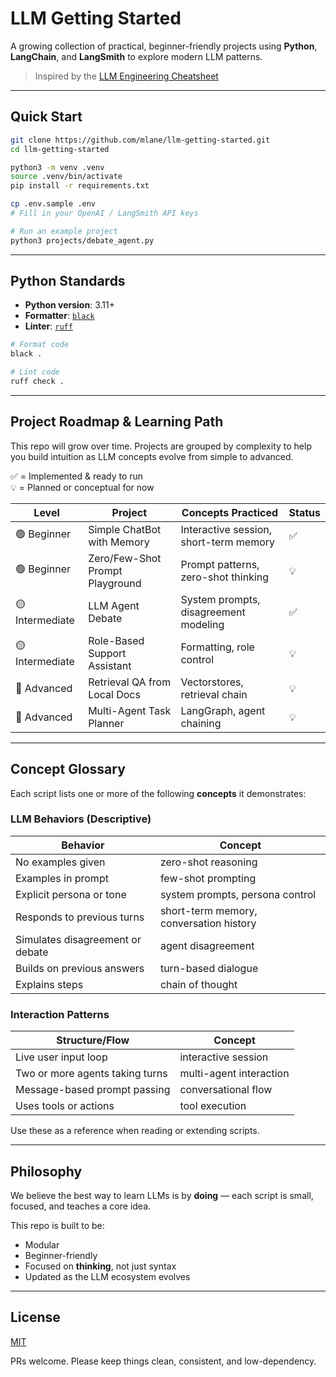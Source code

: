 # LLM Getting Started

A growing collection of practical, beginner-friendly projects using **Python**, **LangChain**, and **LangSmith** to explore modern LLM patterns.

> Inspired by the [LLM Engineering Cheatsheet](https://github.com/mlane/llm-engineering-cheatsheet)

---

## Quick Start

```bash
git clone https://github.com/mlane/llm-getting-started.git
cd llm-getting-started

python3 -m venv .venv
source .venv/bin/activate
pip install -r requirements.txt

cp .env.sample .env
# Fill in your OpenAI / LangSmith API keys

# Run an example project
python3 projects/debate_agent.py
```

---

## Python Standards

- **Python version**: 3.11+
- **Formatter**: [`black`](https://github.com/psf/black)
- **Linter**: [`ruff`](https://github.com/astral-sh/ruff)

```bash
# Format code
black .

# Lint code
ruff check .
```

---

## Project Roadmap & Learning Path

This repo will grow over time. Projects are grouped by complexity to help you build intuition as LLM concepts evolve from simple to advanced.

✅ = Implemented & ready to run  
💡 = Planned or conceptual for now

| Level           | Project                         | Concepts Practiced                     | Status |
| --------------- | ------------------------------- | -------------------------------------- | ------ |
| 🟢 Beginner     | Simple ChatBot with Memory      | Interactive session, short-term memory | ✅     |
| 🟢 Beginner     | Zero/Few-Shot Prompt Playground | Prompt patterns, zero-shot thinking    | 💡     |
| 🟡 Intermediate | LLM Agent Debate                | System prompts, disagreement modeling  | ✅     |
| 🟡 Intermediate | Role-Based Support Assistant    | Formatting, role control               | 💡     |
| 🔴 Advanced     | Retrieval QA from Local Docs    | Vectorstores, retrieval chain          | 💡     |
| 🔴 Advanced     | Multi-Agent Task Planner        | LangGraph, agent chaining              | 💡     |

---

## Concept Glossary

Each script lists one or more of the following **concepts** it demonstrates:

### LLM Behaviors (Descriptive)

| Behavior                         | Concept                                 |
| -------------------------------- | --------------------------------------- |
| No examples given                | zero-shot reasoning                     |
| Examples in prompt               | few-shot prompting                      |
| Explicit persona or tone         | system prompts, persona control         |
| Responds to previous turns       | short-term memory, conversation history |
| Simulates disagreement or debate | agent disagreement                      |
| Builds on previous answers       | turn-based dialogue                     |
| Explains steps                   | chain of thought                        |

### Interaction Patterns

| Structure/Flow                  | Concept                 |
| ------------------------------- | ----------------------- |
| Live user input loop            | interactive session     |
| Two or more agents taking turns | multi-agent interaction |
| Message-based prompt passing    | conversational flow     |
| Uses tools or actions           | tool execution          |

Use these as a reference when reading or extending scripts.

---

## Philosophy

We believe the best way to learn LLMs is by **doing** — each script is small, focused, and teaches a core idea.

This repo is built to be:

- Modular
- Beginner-friendly
- Focused on **thinking**, not just syntax
- Updated as the LLM ecosystem evolves

---

## License

[MIT](./LICENSE)

PRs welcome. Please keep things clean, consistent, and low-dependency.
